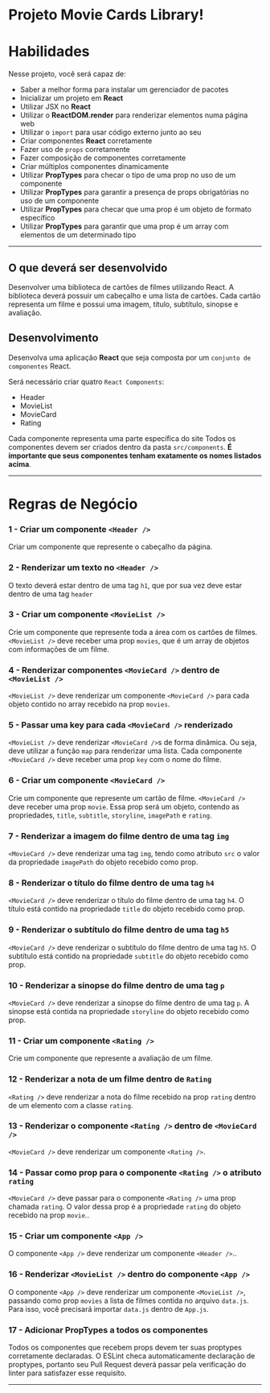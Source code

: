 # Projeto Movie Cards Library!

# Habilidades

  Nesse projeto, você será capaz de:
  - Saber a melhor forma para instalar um gerenciador de pacotes
  - Inicializar um projeto em **React**
  - Utilizar JSX no **React**
  - Utilizar o **ReactDOM.render** para renderizar elementos numa página web
  - Utilizar o `import` para usar código externo junto ao seu
  - Criar componentes **React** corretamente
  - Fazer uso de `props` corretamente
  - Fazer composição de componentes corretamente
  - Criar múltiplos componentes dinamicamente
  - Utilizar **PropTypes** para checar o tipo de uma prop no uso de um componente
  - Utilizar **PropTypes** para garantir a presença de props obrigatórias no uso de um componente
  - Utilizar **PropTypes** para checar que uma prop é um objeto de formato específico
  - Utilizar **PropTypes** para garantir que uma prop é um array com elementos de um determinado tipo

---

## O que deverá ser desenvolvido

Desenvolver uma biblioteca de cartões de filmes utilizando React. A biblioteca deverá possuir um cabeçalho e uma lista de cartões. Cada cartão representa um filme e possui uma imagem, título, subtítulo, sinopse e avaliação.

## Desenvolvimento

Desenvolva uma aplicação **React** que seja composta por um `conjunto de componentes` React.

Será necessário criar quatro `React Components`:

   - Header
   - MovieList
   - MovieCard
   - Rating

Cada componente representa uma parte específica do site
Todos os componentes devem ser criados dentro da pasta `src/components`. **É importante que seus componentes tenham exatamente os nomes listados acima**.

---

# Regras de Negócio

### 1 - Criar um componente `<Header />`

Criar um componente que represente o cabeçalho da página.

### 2 - Renderizar um texto no `<Header />`

O texto deverá estar dentro de uma tag `h1`, que por sua vez deve estar dentro de uma tag `header`

### 3 - Criar um componente `<MovieList />`

Crie um componente que represente toda a área com os cartões de filmes. `<MovieList />` deve receber uma prop `movies`, que é um array de objetos com informações de um filme.

### 4 - Renderizar componentes `<MovieCard />` dentro de `<MovieList />`

`<MovieList />` deve renderizar um componente `<MovieCard />` para cada objeto contido no array recebido na prop `movies`.

### 5 - Passar uma key para cada `<MovieCard />` renderizado

`<MovieList />` deve renderizar `<MovieCard />`s de forma dinâmica. Ou seja, deve utilizar a função `map` para renderizar uma lista. Cada componente `<MovieCard />` deve receber uma prop `key` com o nome do filme.

### 6 - Criar um componente `<MovieCard />`

Crie um componente que represente um cartão de filme. `<MovieCard />` deve receber uma prop `movie`. Essa prop será um objeto, contendo as propriedades, `title`, `subtitle`, `storyline`, `imagePath` e `rating`.

### 7 - Renderizar a imagem do filme dentro de uma tag `img`

`<MovieCard />` deve renderizar uma tag `img`, tendo como atributo `src` o valor da propriedade `imagePath` do objeto recebido como prop.

### 8 - Renderizar o título do filme dentro de uma tag `h4`

`<MovieCard />` deve renderizar o título do filme dentro de uma tag `h4`. O título está contido na propriedade `title` do objeto recebido como prop.

### 9 - Renderizar o subtítulo do filme dentro de uma tag `h5`

`<MovieCard />` deve renderizar o subtítulo do filme dentro de uma tag `h5`. O subtítulo está contido na propriedade `subtitle` do objeto recebido como prop.

### 10 - Renderizar a sinopse do filme dentro de uma tag `p`

`<MovieCard />` deve renderizar a sinopse do filme dentro de uma tag `p`. A sinopse está contida na propriedade `storyline` do objeto recebido como prop.

### 11 - Criar um componente `<Rating />`

Crie um componente que represente a avaliação de um filme.

### 12 - Renderizar a nota de um filme dentro de `Rating`

`<Rating />` deve renderizar a nota do filme recebido na prop `rating` dentro de um elemento com a classe `rating`.

### 13 - Renderizar o componente `<Rating />` dentro de `<MovieCard />`

`<MovieCard />` deve renderizar um componente `<Rating />`.

### 14 - Passar como prop para o componente `<Rating />` o atributo `rating`

`<MovieCard />` deve passar para o componente `<Rating />` uma prop chamada `rating`. O valor dessa prop é a propriedade `rating` do objeto recebido na prop `movie`..

### 15 - Criar um componente `<App />`

O componente `<App />` deve renderizar um componente `<Header />`..

### 16 - Renderizar `<MovieList />` dentro do componente `<App />`

O componente `<App />` deve renderizar um componente `<MovieList />`, passando como prop `movies` a lista de filmes contida no arquivo `data.js`. Para isso, você precisará importar `data.js` dentro de `App.js`.

### 17 - Adicionar PropTypes a todos os componentes

Todos os componentes que recebem props devem ter suas proptypes corretamente declaradas. O ESLint checa automaticamente declaração de proptypes, portanto seu Pull Request deverá passar pela verificação do linter para satisfazer esse requisito.

---
